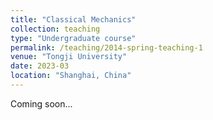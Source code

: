 ```yaml
---
title: "Classical Mechanics"
collection: teaching
type: "Undergraduate course"
permalink: /teaching/2014-spring-teaching-1
venue: "Tongji University"
date: 2023-03
location: "Shanghai, China"
---
```


Coming soon...
